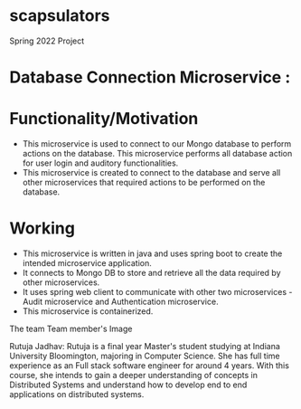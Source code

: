 # scapsulators
Spring 2022 Project

# Database Connection Microservice : 
# Functionality/Motivation
* This microservice is used to connect to our Mongo database to perform actions on the database. This microservice performs all database action for user login and auditory functionalities.
* This microservice is created to connect to the database and serve all other microservices that required actions to be performed on the database.

# Working
* This microservice is written in java and uses spring boot to create the intended microservice application.
* It connects to Mongo DB to store and retrieve all the data required by other microservices.
* It uses spring web client to communicate with other two microservices - Audit microservice and Authentication microservice.
* This microservice is containerized.

The team
Team member's Image

Rutuja Jadhav: Rutuja is a final year Master's student studying at Indiana University Bloomington, majoring in Computer Science. She has full time experience as an Full stack software engineer for around 4 years. With this course, she intends to gain a deeper understanding of concepts in Distributed Systems and understand how to develop end to end applications on distributed systems.
